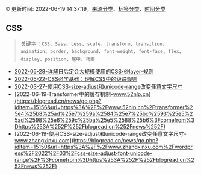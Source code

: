 :alarm_clock: 更新时间: 2022-06-19 14:37:19。[来源分类](../README.md)、[标签分类](../TAGS.md)、[时间分类](../TIMELINE.md)

## CSS


> 关键字：`CSS`、`Sass`、`Less`、`scale`、`transform`、`transition`、`animation`、`border`、`background`、`font-weight`、`font-face`、`flex`、`display`、`position`、`居中`、`动画`



- [2022-05-28-详解日后定会大规模使用的CSS-@layer-规则](https://www.zhangxinxu.com/wordpress/2022/05/css-layer-rule/) 
- [2022-05-22-CSS必学基础：理解CSS中的级联规则](https://www.zhangxinxu.com/wordpress/2022/05/deep-in-css-cascade/) 
- [2022-03-27-使用CSS-size-adjust和unicode-range改变任意文字尺寸](https://www.zhangxinxu.com/wordpress/2022/03/css-size-adjust-font-unicode-range/) 
- [2022-06-19-Transformer中的缓存机制-www.52nlp.cn](https://blogread.cn/news/go.php?idItem=15156&url=https%3A%2F%2Fwww.52nlp.cn%2Ftransformer%25e4%25b8%25ad%25e7%259a%2584%25e7%25bc%2593%25e5%25ad%2598%25e6%259c%25ba%25e5%2588%25b6%3Fcomefrom%3Dhttps%253A%252F%252Fblogread.cn%252Fnews%252F) 
- [2022-06-19-使用CSS-size-adjust和unicode-range改变任意文字尺寸-www.zhangxinxu.com](https://blogread.cn/news/go.php?idItem=15150&url=https%3A%2F%2Fwww.zhangxinxu.com%2Fwordpress%2F2022%2F03%2Fcss-size-adjust-font-unicode-range%2F%3Fcomefrom%3Dhttps%253A%252F%252Fblogread.cn%252Fnews%252F) 